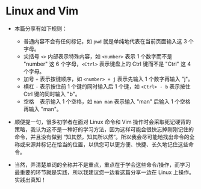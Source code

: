 # Linux and Vim

- 本篇分享有如下规则：
  - 普通内容不会有任何标记，如 `pwd` 就是单纯地代表在当前页面输入这 3 个字母。
  - 尖括号 `<>` 内部表示特殊内容，如 `<number>` 表示 1 个数字而不是 "number" 这 6 个字母，`<Ctrl>` 表示键盘上的 Ctrl 键而不是 "Ctrl" 这 4 个字母。
  - 加号 `+` 表示按键顺序，如 `<number> + j` 表示先输入 1 个数字再输入 "j"。
  - 横杠 `-` 表示按住前 1 个键的同时输入后 1 个键，如 `<Ctrl> - b` 表示按住 Ctrl 键的同时输入 "b"。
  - 空格 ` ` 表示输入 1 个空格，如 `man man` 表示输入 "man" 后输入 1 个空格再输入 "man"。

- 顺便提一句，很多初学者在面对 Linux 命令和 Vim 操作时会采取死记硬背的策略，我认为这不是一种好的学习方法，因为这样可能会很快忘掉刚刚记住的命令，并且没有做到 “知其然，知其所以然”。所以我会尽可能地找出命令的全称或来源并标记在恰当的位置，以供您可以更方便、快捷、长久地记住这些命令。

- 当然，弄清楚单词的全称并不是重点，重点在于学会这些命令/操作，而学习最重要的环节就是实践，所以我建议您一边看这篇分享一边在 Linux 上操作。实践出真知！
